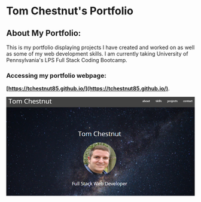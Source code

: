 # Tom Chestnut's Portfolio

## About My Portfolio:
This is my portfolio displaying projects I have created and worked on as well as some of my web development skills. I am currently taking University of Pennsylvania's LPS Full Stack Coding Bootcamp.

### Accessing my portfolio webpage:

**[https://tchestnut85.github.io/](https://tchestnut85.github.io/)**.

![Portfolio Screenshot](./assets/images/screenshot-1.JPG)
